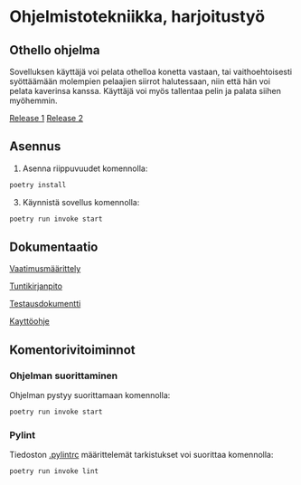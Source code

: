 # Ohjelmistotekniikka, harjoitustyö
## Othello ohjelma
Sovelluksen käyttäjä voi pelata othelloa konetta vastaan, tai vaithoehtoisesti syöttäämään molempien pelaajien siirrot halutessaan, niin että hän voi pelata kaverinsa kanssa. Käyttäjä voi myös tallentaa pelin ja palata siihen myöhemmin.

[Release 1](https://github.com/altarchess/ot-harjoitustyo/releases/tag/viikko5)
[Release 2](https://github.com/altarchess/ot-harjoitustyo/releases/tag/viikko6)

## Asennus

1. Asenna riippuvuudet komennolla:

```bash
poetry install
```

3. Käynnistä sovellus komennolla:

```bash
poetry run invoke start
```

## Dokumentaatio
[Vaatimusmäärittely](https://github.com/altarchess/ot-harjoitustyo/blob/master/dokumentaatio/vaatimusmaarittely.md)

[Tuntikirjanpito](https://github.com/altarchess/ot-harjoitustyo/blob/master/dokumentaatio/tuntikirjanpito.md)

[Testausdokumentti](https://github.com/altarchess/ot-harjoitustyo/blob/master/dokumentaatio/testaus.md)

[Kayttöohje](https://github.com/altarchess/ot-harjoitustyo/blob/master/dokumentaatio/kayttoohje.md)

## Komentorivitoiminnot

### Ohjelman suorittaminen

Ohjelman pystyy suorittamaan komennolla:

```bash
poetry run invoke start
```

### Pylint

Tiedoston [.pylintrc](./.pylintrc) määrittelemät tarkistukset voi suorittaa komennolla:

```bash
poetry run invoke lint
```
